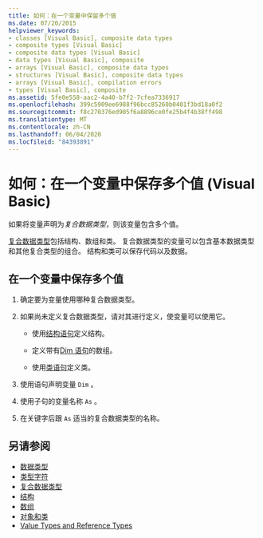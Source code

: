 ```yaml
---
title: 如何：在一个变量中保留多个值
ms.date: 07/20/2015
helpviewer_keywords:
- classes [Visual Basic], composite data types
- composite types [Visual Basic]
- composite data types [Visual Basic]
- data types [Visual Basic], composite
- arrays [Visual Basic], composite data types
- structures [Visual Basic], composite data types
- arrays [Visual Basic], compilation errors
- types [Visual Basic], composite
ms.assetid: 5fe0e558-aac2-4a40-b7f2-7cfea7336917
ms.openlocfilehash: 399c5909ee6988f96bcc85260b0401f3bd18a0f2
ms.sourcegitcommit: f8c270376ed905f6a8896ce0fe25b4f4b38ff498
ms.translationtype: MT
ms.contentlocale: zh-CN
ms.lasthandoff: 06/04/2020
ms.locfileid: "84393891"
---
```

# <a name="how-to-hold-more-than-one-value-in-a-variable-visual-basic"></a>如何：在一个变量中保存多个值 (Visual Basic)

如果将变量声明为*复合数据类型*，则该变量包含多个值。

[复合数据类型](composite-data-types.md)包括结构、数组和类。 复合数据类型的变量可以包含基本数据类型和其他复合类型的组合。 结构和类可以保存代码以及数据。

## <a name="to-hold-more-than-one-value-in-a-variable"></a>在一个变量中保存多个值

1. 确定要为变量使用哪种复合数据类型。

2. 如果尚未定义复合数据类型，请对其进行定义，使变量可以使用它。

    - 使用[结构语句](../../../language-reference/statements/structure-statement.md)定义结构。

    - 定义带有[Dim 语句](../../../language-reference/statements/dim-statement.md)的数组。

    - 使用[类语句](../../../language-reference/statements/class-statement.md)定义类。

3. 使用语句声明变量 `Dim` 。

4. 使用子句的变量名称 `As` 。

5. 在关键字后跟 `As` 适当的复合数据类型的名称。

## <a name="see-also"></a>另请参阅

- [数据类型](../../../language-reference/data-types/index.md)
- [类型字符](type-characters.md)
- [复合数据类型](composite-data-types.md)
- [结构](structures.md)
- [数组](../arrays/index.md)
- [对象和类](../objects-and-classes/index.md)
- [Value Types and Reference Types](value-types-and-reference-types.md)
